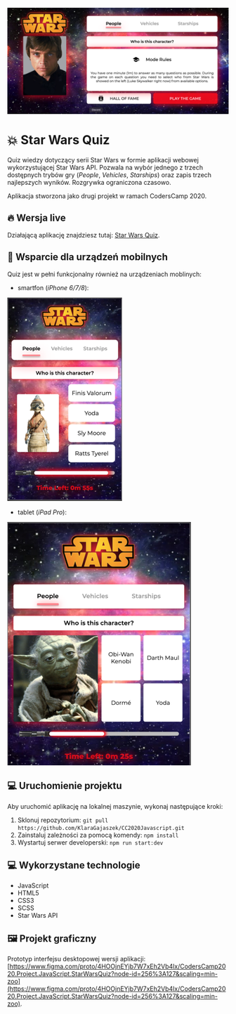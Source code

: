 ![Star Wars Quiz desktop screenshot](static/assets/gh/star-wars-quiz-desktop.png)

# 💥 Star Wars Quiz

Quiz wiedzy dotyczący serii Star Wars w formie aplikacji webowej wykorzystującej Star Wars API. Pozwala na wybór jednego z trzech dostępnych trybów gry (*People*, *Vehicles*, *Starships*) oraz zapis trzech najlepszych wyników. Rozgrywka ograniczona czasowo.

Aplikacja stworzona jako drugi projekt w ramach CodersCamp 2020.

## 🔥 Wersja live
Działającą aplikację znajdziesz tutaj: [Star Wars Quiz](https://agitated-ride-b7a9d5.netlify.app/).

## 📱 Wsparcie dla urządzeń mobilnych
Quiz jest w pełni funkcjonalny również na urządzeniach moblinych:

- smartfon (*iPhone 6/7/8*):

![Star Wars Quiz iPhoneX screenshot](static/assets/gh/star-wars-quiz-mobile2.png)

- tablet (*iPad Pro*):

![Star Wars Quiz iPad screenshot](static/assets/gh/star-wars-quiz-mobile1.png)

## 💻 Uruchomienie projektu
Aby uruchomić aplikację na lokalnej maszynie, wykonaj następujące kroki:
1. Sklonuj repozytorium:
`git pull https://github.com/KlaraGajaszek/CC2020Javascript.git`
2. Zainstaluj zależności za pomocą komendy:
`npm install`
3. Wystartuj serwer developerski:
`npm run start:dev`

## 💻 Wykorzystane technologie
- JavaScript
- HTML5
- CSS3
- SCSS
- Star Wars API

## 🖼 Projekt graficzny
Prototyp interfejsu desktopowej wersji aplikacji: [https://www.figma.com/proto/4HOOjnEYjb7W7xEh2Vb4lx/CodersCamp2020.Project.JavaScript.StarWarsQuiz?node-id=256%3A127&scaling=min-zoo](https://www.figma.com/proto/4HOOjnEYjb7W7xEh2Vb4lx/CodersCamp2020.Project.JavaScript.StarWarsQuiz?node-id=256%3A127&scaling=min-zoo).
